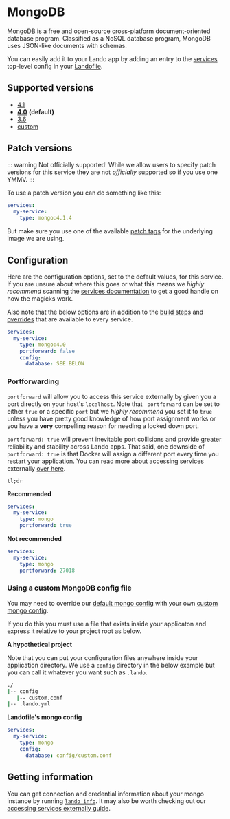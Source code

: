 # MongoDB

[MongoDB](https://en.wikipedia.org/wiki/MongoDB)  is a free and open-source cross-platform document-oriented database program. Classified as a NoSQL database program, MongoDB uses JSON-like documents with schemas.

You can easily add it to your Lando app by adding an entry to the [services](./../config/services.md) top-level config in your [Landofile](./../config/lando.md).

## Supported versions

*   [4.1](https://hub.docker.com/r/bitnami/mongodb)
*   **[4.0](https://hub.docker.com/r/bitnami/mongodb)** **(default)**
*   [3.6](https://hub.docker.com/r/bitnami/mongodb)
*   [custom](./../config/services.md#advanced)

## Patch versions

::: warning Not officially supported!
While we allow users to specify patch versions for this service they are not *officially* supported so if you use one YMMV.
:::

To use a patch version you can do something like this:

```yaml
services:
  my-service:
    type: mongo:4.1.4
```

But make sure you use one of the available [patch tags](https://hub.docker.com/r/bitnami/mongodb/tags) for the underlying image we are using.

## Configuration

Here are the configuration options, set to the default values, for this service. If you are unsure about where this goes or what this means we *highly recommend* scanning the [services documentation](./../config/services.md) to get a good handle on how the magicks work.

Also note that the below options are in addition to the [build steps](./../config/services.md#build-steps) and [overrides](./../config/services.md#overrides) that are available to every service.

```yaml
services:
  my-service:
    type: mongo:4.0
    portforward: false
    config:
      database: SEE BELOW
```

### Portforwarding

`portforward` will allow you to access this service externally by given you a port directly on your host's `localhost`. Note that ` portforward` can be set to either `true` or a specific `port` but we *highly recommend* you set it to `true` unless you have pretty good knowledge of how port assignment works or you have a **very** compelling reason for needing a locked down port.

`portforward: true` will prevent inevitable port collisions and provide greater reliability and stability across Lando apps. That said, one downside of `portforward: true` is that Docker will assign a different port every time you restart your application. You can read more about accessing services externally [over here](./../guides/external-access.md).

`tl;dr`

**Recommended**

```yaml
services:
  my-service:
    type: mongo
    portforward: true
```

**Not recommended**

```yaml
services:
  my-service:
    type: mongo
    portforward: 27018
```

### Using a custom MongoDB config file

You may need to override our [default mongo config](https://github.com/lando/lando/tree/master/plugins/lando-services/services/mongo) with your own [custom mongo config](https://docs.mongodb.com/manual/reference/configuration-options/).

If you do this you must use a file that exists inside your applicaton and express it relative to your project root as below.

**A hypothetical project**

Note that you can put your configuration files anywhere inside your application directory. We use a `config` directory in the below example but you can call it whatever you want such as `.lando`.

```bash
./
|-- config
   |-- custom.conf
|-- .lando.yml
```

**Landofile's mongo config**

```yaml
services:
  my-service:
    type: mongo
    config:
      database: config/custom.conf
```

## Getting information

You can get connection and credential information about your mongo instance by running [`lando info`](./../cli/info.md). It may also be worth checking out our [accessing services externally guide](./../guides/external-access.md).
